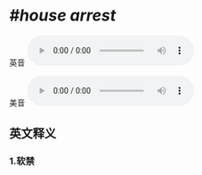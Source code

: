 # ***\#house arrest*** 
英音
<audio src="./media/house arrest1_AAC.aac" controls="controls"></audio>

美音
<audio src="./media/house arrest2_AAC.aac" controls="controls"></audio>



  

英文释义
---
### 1.**软禁**  


